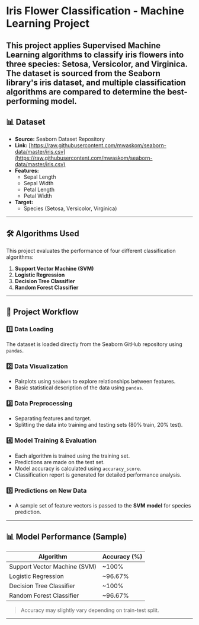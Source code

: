 # Iris Flower Classification - Machine Learning Project

This project applies **Supervised Machine Learning algorithms** to classify iris flowers into three species: **Setosa**, **Versicolor**, and **Virginica**. The dataset is sourced from the **Seaborn library's iris dataset**, and multiple classification algorithms are compared to determine the best-performing model.
---
## 📊 Dataset
- **Source:** Seaborn Dataset Repository
- **Link:** [https://raw.githubusercontent.com/mwaskom/seaborn-data/master/iris.csv](https://raw.githubusercontent.com/mwaskom/seaborn-data/master/iris.csv)
- **Features:** 
    - Sepal Length
    - Sepal Width
    - Petal Length
    - Petal Width
- **Target:** 
    - Species (Setosa, Versicolor, Virginica)

---

## 🛠️ Algorithms Used
This project evaluates the performance of four different classification algorithms:

1. **Support Vector Machine (SVM)**
2. **Logistic Regression**
3. **Decision Tree Classifier**
4. **Random Forest Classifier**

---

## 🔬 Project Workflow

### 1️⃣ Data Loading
The dataset is loaded directly from the Seaborn GitHub repository using `pandas`.

### 2️⃣ Data Visualization
- Pairplots using `Seaborn` to explore relationships between features.
- Basic statistical description of the data using `pandas`.

### 3️⃣ Data Preprocessing
- Separating features and target.
- Splitting the data into training and testing sets (80% train, 20% test).

### 4️⃣ Model Training & Evaluation
- Each algorithm is trained using the training set.
- Predictions are made on the test set.
- Model accuracy is calculated using `accuracy_score`.
- Classification report is generated for detailed performance analysis.

### 5️⃣ Predictions on New Data
- A sample set of feature vectors is passed to the **SVM model** for species prediction.

---

## 📊 Model Performance (Sample)
| Algorithm                  | Accuracy (%) |
|-------------------|----------------|
| Support Vector Machine (SVM) | ~100% |
| Logistic Regression          | ~96.67% |
| Decision Tree Classifier     | ~100% |
| Random Forest Classifier     | ~96.67% |

> Accuracy may slightly vary depending on train-test split.

---
